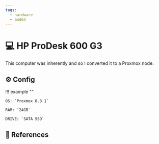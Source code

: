 ```yaml
---
tags:
  - hardware
  - amd64
---
```

# :computer: HP ProDesk 600 G3
This computer was inherently and so I converted it to a Proxmox node.

## :gear: Config

!!! example ""

    OS: `Proxmox 8.3.1`
    
    RAM: `24GB`

    DRIVE: `SATA SSD`
    
## :link: References
